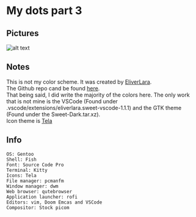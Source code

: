 # My dots part 3

## Pictures
![alt text](https://github.com/CaydendW/dots3/blob/master/Pictures/fullrice.png?raw=true)

## Notes
This is not my color scheme. It was created by [EliverLara](https://github.com/EliverLara/).  
The Github repo cand be found [here](https://github.com/EliverLara/Sweet).  
That being said, I did write the majority of the colors here. The only work that is not mine is the VSCode (Found under .vscode/extensions/eliverlara.sweet-vscode-1.1.1) and the GTK theme (Found under the Sweet-Dark.tar.xz).  
Icon theme is [Tela](https://github.com/vinceliuice/Tela-icon-theme)

## Info
```
OS: Gentoo
Shell: Fish
Font: Source Code Pro
Terminal: Kitty
Icons: Tela
File manager: pcmanfm
Window manager: dwm
Web browser: qutebrowser
Application launcher: rofi
Editors: vim, Doom Emcas and VSCode
Compositor: Stock picom
```
